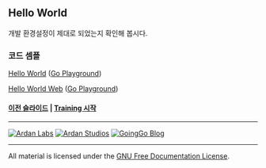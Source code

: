 ## Hello World

개발 환경설정이 제대로 되었는지 확인해 봅시다.

### 코드 셈플

[Hello World](../quick/hello/hello.go) ([Go Playground](http://play.golang.org/p/JdC_UYCWAR))

[Hello World Web](../quick/helloHTTP/helloHTTP.go) ([Go Playground](http://play.golang.org/p/c44Q5OiX5z))

#### [이전 슬라이드](slide3.md) | [Training 시작](../../readme.md)
___
[![Ardan Labs](../../images/ggt_logo.png)](http://www.ardanlabs.com)
[![Ardan Studios](../../images/ardan_logo.png)](http://www.ardanstudios.com)
[![GoingGo Blog](../../images/ggb_logo.png)](http://www.goinggo.net)
___
All material is licensed under the [GNU Free Documentation License](https://github.com/ArdanStudios/gotraining/blob/master/LICENSE).
